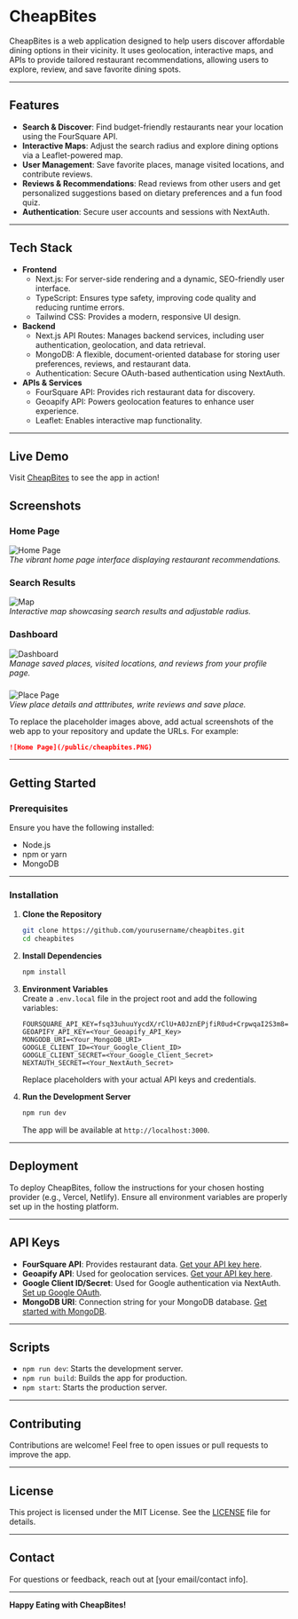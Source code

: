 # CheapBites

CheapBites is a web application designed to help users discover affordable dining options in their vicinity. It uses geolocation, interactive maps, and APIs to provide tailored restaurant recommendations, allowing users to explore, review, and save favorite dining spots.

---

## Features

- **Search & Discover**: Find budget-friendly restaurants near your location using the FourSquare API.
- **Interactive Maps**: Adjust the search radius and explore dining options via a Leaflet-powered map.
- **User Management**: Save favorite places, manage visited locations, and contribute reviews.
- **Reviews & Recommendations**: Read reviews from other users and get personalized suggestions based on dietary preferences and a fun food quiz.
- **Authentication**: Secure user accounts and sessions with NextAuth.

---

## Tech Stack

- **Frontend**
    - Next.js: For server-side rendering and a dynamic, SEO-friendly user interface.
    - TypeScript: Ensures type safety, improving code quality and reducing runtime errors.
    - Tailwind CSS: Provides a modern, responsive UI design.
- **Backend**
    - Next.js API Routes: Manages backend services, including user authentication, geolocation, and data retrieval.
    - MongoDB: A flexible, document-oriented database for storing user preferences, reviews, and restaurant data.
    - Authentication: Secure OAuth-based authentication using NextAuth.
- **APIs & Services**
    - FourSquare API: Provides rich restaurant data for discovery.
    - Geoapify API: Powers geolocation features to enhance user experience.
    - Leaflet: Enables interactive map functionality.

---

## Live Demo

Visit [CheapBites](https://cheapbites.vercel.app) to see the app in action!

## Screenshots

### Home Page

![Home Page](/public/cheapbites4.PNG)  
_The vibrant home page interface displaying restaurant recommendations._

### Search Results

![Map](/public/cheapbites2.png)  
_Interactive map showcasing search results and adjustable radius._

### Dashboard

![Dashboard](/public/reviews.PNG)  
_Manage saved places, visited locations, and reviews from your profile page._

###

![Place Page](/public/page.PNG)  
_View place details and atttributes, write reviews and save place._

To replace the placeholder images above, add actual screenshots of the web app to your repository and update the URLs. For example:

```markdown
![Home Page](/public/cheapbites.PNG)
```

---

## Getting Started

### Prerequisites

Ensure you have the following installed:

- Node.js
- npm or yarn
- MongoDB

---

### Installation

1. **Clone the Repository**

   ```bash
   git clone https://github.com/yourusername/cheapbites.git
   cd cheapbites
   ```

2. **Install Dependencies**

   ```bash
   npm install
   ```

3. **Environment Variables**  
   Create a `.env.local` file in the project root and add the following variables:

   ```plaintext
   FOURSQUARE_API_KEY=fsq33uhuuYycdX/rClU+A0JznEPjfiR0ud+CrpwqaI2S3m8=
   GEOAPIFY_API_KEY=<Your_Geoapify_API_Key>
   MONGODB_URI=<Your_MongoDB_URI>
   GOOGLE_CLIENT_ID=<Your_Google_Client_ID>
   GOOGLE_CLIENT_SECRET=<Your_Google_Client_Secret>
   NEXTAUTH_SECRET=<Your_NextAuth_Secret>
   ```

   Replace placeholders with your actual API keys and credentials.

4. **Run the Development Server**
   ```bash
   npm run dev
   ```
   The app will be available at `http://localhost:3000`.

---

## Deployment

To deploy CheapBites, follow the instructions for your chosen hosting provider (e.g., Vercel, Netlify). Ensure all environment variables are properly set up in the hosting platform.

---

## API Keys

- **FourSquare API**: Provides restaurant data. [Get your API key here](https://developer.foursquare.com/docs).
- **Geoapify API**: Used for geolocation services. [Get your API key here](https://www.geoapify.com/).
- **Google Client ID/Secret**: Used for Google authentication via NextAuth. [Set up Google OAuth](https://console.cloud.google.com/).
- **MongoDB URI**: Connection string for your MongoDB database. [Get started with MongoDB](https://www.mongodb.com/).

---

## Scripts

- `npm run dev`: Starts the development server.
- `npm run build`: Builds the app for production.
- `npm start`: Starts the production server.

---

## Contributing

Contributions are welcome! Feel free to open issues or pull requests to improve the app.

---

## License

This project is licensed under the MIT License. See the [LICENSE](LICENSE) file for details.

---

## Contact

For questions or feedback, reach out at [your email/contact info].

---

**Happy Eating with CheapBites!**

